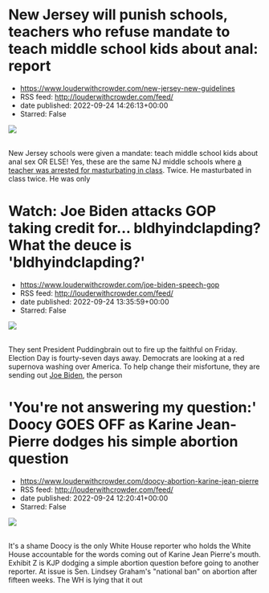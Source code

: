 # New Jersey will punish schools, teachers who refuse mandate to teach middle school kids about anal: report
 - https://www.louderwithcrowder.com/new-jersey-new-guidelines
 - RSS feed: http://louderwithcrowder.com/feed/
 - date published: 2022-09-24 14:26:13+00:00
 - Starred: False

<img src="https://www.louderwithcrowder.com/media-library/image.jpg?id=31816170&amp;width=1200&amp;height=800&amp;coordinates=11%2C0%2C12%2C0" /><br /><br /><p>New Jersey schools were given a mandate: teach middle school kids about anal sex OR ELSE! Yes, these are the same NJ middle schools where <a href="https://www.louderwithcrowder.com/new-jersey-substitute-teacher-arrested" target="_blank">a teacher was arrested for masturbating in class</a>. Twice. He masturbated in class twice. He was only

# Watch: Joe Biden attacks GOP taking credit for... bldhyindclapding? What the deuce is 'bldhyindclapding?'
 - https://www.louderwithcrowder.com/joe-biden-speech-gop
 - RSS feed: http://louderwithcrowder.com/feed/
 - date published: 2022-09-24 13:35:59+00:00
 - Starred: False

<img src="https://www.louderwithcrowder.com/media-library/image.png?id=31816116&amp;width=1200&amp;height=800&amp;coordinates=24%2C0%2C0%2C0" /><br /><br /><p>They sent President Puddingbrain out to fire up the faithful on Friday. Election Day is fourty-seven days away. Democrats are looking at a red supernova washing over America. To help change their misfortune, they are sending out <a href="https://www.louderwithcrowder.com/mike-rowe-biden-rowe-cooke" target="_blank">Joe Biden</a>, the person

# 'You're not answering my question:' Doocy GOES OFF as Karine Jean-Pierre dodges his simple abortion question
 - https://www.louderwithcrowder.com/doocy-abortion-karine-jean-pierre
 - RSS feed: http://louderwithcrowder.com/feed/
 - date published: 2022-09-24 12:20:41+00:00
 - Starred: False

<img src="https://www.louderwithcrowder.com/media-library/image.png?id=31816065&amp;width=1200&amp;height=800&amp;coordinates=0%2C0%2C24%2C0" /><br /><br /><p>It's a shame Doocy is the only White House reporter who holds the White House accountable for the words coming out of Karine Jean Pierre's mouth. Exhibit Z is KJP dodging a simple abortion question before going to another reporter. At issue is Sen. Lindsey Graham's "national ban" on abortion after fifteen weeks. The WH is lying that it out
